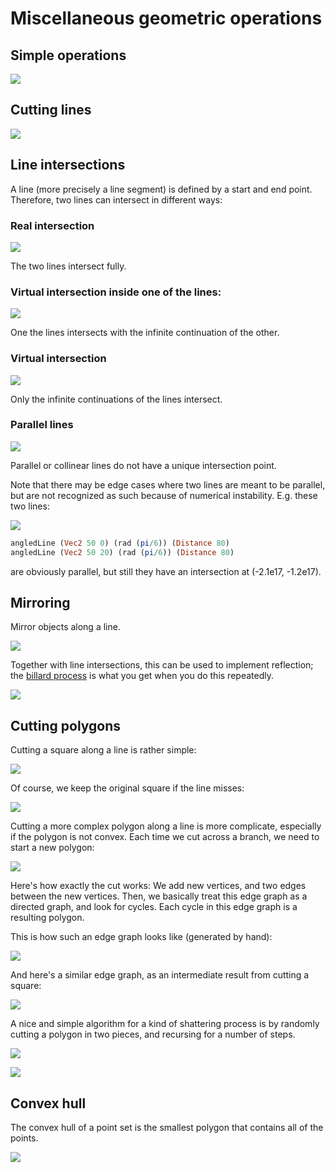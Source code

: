 # Miscellaneous geometric operations

## Simple operations

![](simple_operations.svg)

## Cutting lines

![](cut/1_line.svg)

## Line intersections

A line (more precisely a line segment) is defined by a start and end point.
Therefore, two lines can intersect in different ways:

### Real intersection

![](intersection/real.svg)

The two lines intersect fully.

### Virtual intersection inside one of the lines:

![](intersection/half_virtual.svg)

One the lines intersects with the infinite continuation of the other.

### Virtual intersection

![](intersection/virtual.svg)

Only the infinite continuations of the lines intersect.

### Parallel lines

![](intersection/parallel.svg)

Parallel or collinear lines do not have a unique intersection point.

Note that there may be edge cases where two lines are meant to be parallel, but are not recognized as such because of numerical instability. E.g. these two lines:

![](intersection/almost_parallel.svg)

```haskell
angledLine (Vec2 50 0) (rad (pi/6)) (Distance 80)
angledLine (Vec2 50 20) (rad (pi/6)) (Distance 80)
```

are obviously parallel, but still they have an intersection at (-2.1e17, -1.2e17).

## Mirroring

Mirror objects along a line.

![](mirror.svg)

Together with line intersections, this can be used to implement reflection; the
[billard process](../billard/README.md) is what you get when you do this
repeatedly.

![](reflection.svg)

## Cutting polygons

Cutting a square along a line is rather simple:

![](cut/2_square.svg)

Of course, we keep the original square if the line misses:

![](cut/4_miss.svg)

Cutting a more complex polygon along a line is more complicate, especially if
the polygon is not convex. Each time we cut across a branch, we need to start a
new polygon:

![](cut/3_complicated.svg)

Here's how exactly the cut works: We add new vertices, and two edges between the
new vertices. Then, we basically treat this edge graph as a directed graph, and
look for cycles. Each cycle in this edge graph is a resulting polygon.

This is how such an edge graph looks like (generated by hand):

![](cut/7_1_handcrafted_edge_graph.svg)

And here's a similar edge graph, as an intermediate result from cutting a
square:

![](cut/7_2_calculated_edge_graph.svg)

A nice and simple algorithm for a kind of shattering process is by randomly cutting a polygon in two pieces, and recursing for a number of steps.

![](cut/random_cut_square.svg)

![](cut/random_cut_haskell_logo.svg)


## Convex hull

The convex hull of a point set is the smallest polygon that contains all of the
points.

![](convex_hull.svg)

